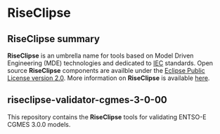 # RiseClipse
## RiseClipse summary
**RiseClipse** is an umbrella name for tools based on Model Driven Engineering (MDE) technologies and dedicated to [IEC](http://www.iec.ch/) standards. Open source **RiseClipse** components are availble under the [Eclipse Public License version 2.0](https://www.eclipse.org/org/documents/epl-2.0/EPL-2.0.html). More information on **RiseClipse** is available [here](https://riseclipse.github.io/).

## riseclipse-validator-cgmes-3-0-00
This repository contains the **RiseClipse** tools for validating ENTSO-E CGMES 3.0.0 models.
